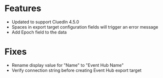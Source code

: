 # Features
- Updated to support CluedIn 4.5.0
- Spaces in export target configuration fields will trigger an error message
- Add Epoch field to the data

# Fixes
- Rename display value for "Name" to "Event Hub Name"
- Verify connection string before creating Event Hub export target
